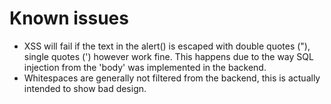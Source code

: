 # Known issues
- XSS will fail if the text in the alert() is escaped with double quotes ("), single quotes (') however work fine.
This happens due to the way SQL injection from the 'body' was implemented in the backend.
- Whitespaces are generally not filtered from the backend, this is actually intended to show bad design.